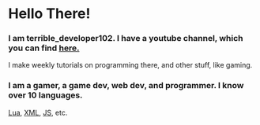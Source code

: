 # Hello There!
### I am terrible_developer102. I have a youtube channel, which you can find [here.](https://www.youtube.com/channel/UCzfg8ZV_nLFWOamQLhnylgQ)
I make weekly tutorials on programming there, and other stuff, like gaming.
### I am a gamer, a game dev, web dev, and programmer. I know over 10 languages.
[Lua](https://lua.org/), [XML](https://www.w3.org/XML/), [JS](https://www.javascript.com/), etc.
